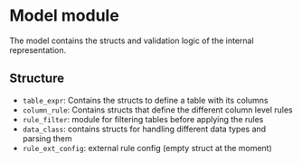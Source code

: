 # Model module

The model contains the structs and validation logic of the internal representation.

## Structure

* `table_expr`: Contains the structs to define a table with its columns
* `column_rule`: Contains structs that define the different column level rules
* `rule_filter`: module for filtering tables before applying the rules
* `data_class`: contains structs for handling different data types and parsing them
* `rule_ext_config`: external rule config (empty struct at the moment) 
